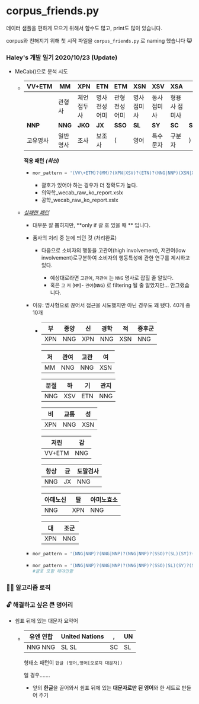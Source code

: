 # corpus_friends.py

데이터 샘플을 편하게 모으기 위해서 함수도 많고, print도 많이 있습니다.

corpus와 친해지기 위해 첫 시작 파일을 `corpus_friends.py` 로 naming 했습니다 😸 



### Haley's 개발 일기 2020/10/23 (Update)

* MeCab()으로 분석 시도

  * | VV+ETM   | MM       | XPN         | ETN           | ETM           | XSN          | XSV          | XSA            |         |
    | -------- | -------- | ----------- | ------------- | ------------- | ------------ | ------------ | -------------- | ------- |
    |          | 관형사   | 체언 접두사 | 명사 전성어미 | 관형 전성어미 | 명사  접미사 | 동사  접미사 | 형용사  접미사 |         |
    | **NNP**  | **NNG**  | **JKO**     | **JX**        | **SSO**       | **SL**       | **SY**       | **SC**         | **SSC** |
    | 고유명사 | 일반명사 | 조사        | 보조사        | (             | 영어         | 특수문자     | 구분자         | )       |

    **적용 패턴** ***(최신)***

    * ```python
      mor_pattern = '(VV\+ETM)?(MM)?(XPN|XSV)?(ETN)?(NNG|NNP)(XSN|XSV|XSA)?(XPN|XSV)?(ETN)?(JX)?(NNG|NNP)?(XSN|XSV|XSA)?(XPN|XSV)?(ETN)?(NNG|NNP)?(XSN|XSV|XSA)?(JKO)?(SSO)?(SL)(SY)?(SC)?(SL)?(SY)?(SL)?(SY)?(SL)?(SL)?(SL)?(SC)?(SY)?(SL)?(SL)?(SC)?(SL)?'# open 괄호의 유무는 있어도 되고 없어도 되고
      ```

      * 괄호가 있어야 하는 경우가 더 정확도가 높다.
      * 의약학_wecab_raw_ko_report.xslx
      * 공학_wecab_raw_ko_report.xslx

    

    

  * *<u>실패한 패턴</u>*

    * 대부분 잘 뽑히지만, **only if  괄 호 있을 때 ** 입니다.
    * 품사의 처리 중 눈에 띄던 것  (처리완료)

      * 다음으로  소비자의  행동을  고관여(high  involvement),  저관여(low  involvement)로구분하여  소비자의  행동특성에  관한  연구를  제시하고  있다.

        * 예상대로라면 `고관여`, `저관여` 는 `NNG` 명사로 잡힐 줄 알았다.
        * 혹은 `고` `저` (`MM`)- `관여`(`NNG`) 로 filtering 될 줄 알았지만... 안그랬습니다.

    

    * 이유: 명사형으로 끊어서 접근을 시도했지만 아닌 경우도 꽤 됐다. 40개 중 10개

      * | 부   | 종양 | 신   | 경학 | 적   | 증후군 |
        | ---- | ---- | ---- | ---- | ---- | ------ |
        | XPN  | NNG  | XPN  | NNG  | XSN  | NNG    |

        | 저   | 관여 | 고관 | 여   |
        | ---- | ---- | ---- | ---- |
        | MM   | NNG  | NNG  | XSN  |

        | 분절 | 하   | 기   | 관지 |
        | ---- | ---- | ---- | ---- |
        | NNG  | XSV  | ETN  | NNG  |

        | 비   | 교통 | 성   |
        | ---- | ---- | ---- |
        | XPN  | NNG  | XSN  |

        | 저린   | 감   |
        | ------ | ---- |
        | VV+ETM | NNG  |

        | 항상 | 균   | 도말검사 |
        | ---- | ---- | -------- |
        | NNG  | JX   | NNG      |

        | 아데노신 | 탈   | 아미노효소 |
        | -------- | ---- | ---------- |
        | NNG      | XPN  | NNG        |

        | 대   | 조군 |
        | ---- | ---- |
        | XPN  | NNG  |

    * ```python
      mor_pattern = '(NNG|NNP)?(NNG|NNP)?(NNG|NNP)?(SSO)?(SL)(SY)?(SL)?(SY)?(SL)?(SY)?(SL)?(SSC)?'
      ```

    * ```python
      mor_pattern = '(NNG|NNP)?(NNG|NNP)?(NNG|NNP)?(SSO)(SL)(SY)?(SL)?(SY)?(SL)?(SY)?(SL)?(SSC)' 
      #괄호 포함 해야만함
      ```

    


### :woman_student: 알고리즘 로직



### 🔓 해결하고 싶은 큰 덩어리

* 쉼표 뒤에 있는 대문자 요약어 

  * | 유엔 연합 | United Nations | ,    | UN   |
    | --------- | -------------- | ---- | ---- |
    | NNG NNG   | SL SL          | SC   | SL   |

    형태소 패턴이 `한글 (영어,영어[오로지 대문자])`

    일 경우.......

    * 앞의 **한글**을 끌어와서 쉼표 뒤에 있는 **대문자로만 된 영어**와 한 세트로 만들어 주기

  